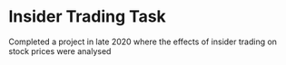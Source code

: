 # Insider Trading Task
 Completed a project in late 2020 where the effects of insider trading on stock prices were analysed
